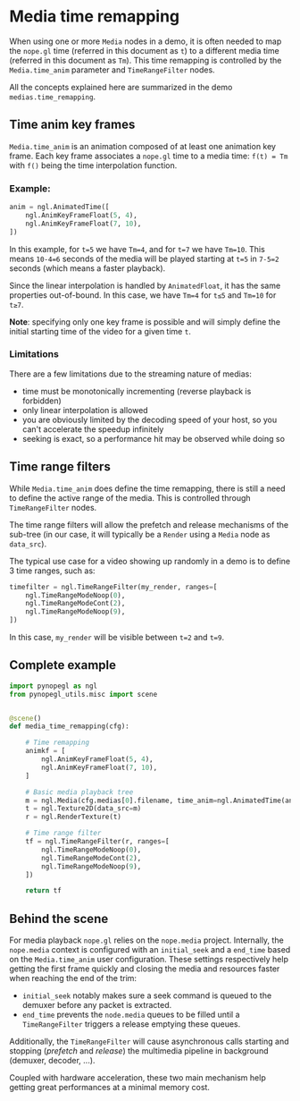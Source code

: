 Media time remapping
====================

When using one or more `Media` nodes in a demo, it is often needed to map the
`nope.gl` time (referred in this document as `t`) to a different media time
(referred in this document as `Tm`). This time remapping is controlled by the
`Media.time_anim` parameter and `TimeRangeFilter` nodes.

All the concepts explained here are summarized in the demo
`medias.time_remapping`.

## Time anim key frames

`Media.time_anim` is an animation composed of at least one animation key frame.
Each key frame associates a `nope.gl` time to a media time: `f(t) = Tm` with
`f()` being the time interpolation function.

### Example:

```python
anim = ngl.AnimatedTime([
    ngl.AnimKeyFrameFloat(5, 4),
    ngl.AnimKeyFrameFloat(7, 10),
])
```

In this example, for `t=5` we have `Tm=4`, and for `t=7` we have `Tm=10`. This
means `10-4=6` seconds of the media will be played starting at `t=5` in `7-5=2`
seconds (which means a faster playback).

Since the linear interpolation is handled by `AnimatedFloat`, it has the same
properties out-of-bound. In this case, we have `Tm=4` for `t≤5` and `Tm=10` for
`t≥7`.

**Note**: specifying only one key frame is possible and will simply define the
initial starting time of the video for a given time `t`.


### Limitations

There are a few limitations due to the streaming nature of medias:

- time must be monotonically incrementing (reverse playback is forbidden)
- only linear interpolation is allowed
- you are obviously limited by the decoding speed of your host, so you can't
  accelerate the speedup infinitely
- seeking is exact, so a performance hit may be observed while doing so


## Time range filters

While `Media.time_anim` does define the time remapping, there is still a need
to define the active range of the media. This is controlled through
`TimeRangeFilter` nodes.

The time range filters will allow the prefetch and release mechanisms of the
sub-tree (in our case, it will typically be a `Render` using a `Media` node as
`data_src`).

The typical use case for a video showing up randomly in a demo is to define 3
time ranges, such as:


```python
timefilter = ngl.TimeRangeFilter(my_render, ranges=[
    ngl.TimeRangeModeNoop(0),
    ngl.TimeRangeModeCont(2),
    ngl.TimeRangeModeNoop(9),
])
```

In this case, `my_render` will be visible between `t=2` and `t=9`.


## Complete example

```python
import pynopegl as ngl
from pynopegl_utils.misc import scene


@scene()
def media_time_remapping(cfg):

    # Time remapping
    animkf = [
        ngl.AnimKeyFrameFloat(5, 4),
        ngl.AnimKeyFrameFloat(7, 10),
    ]

    # Basic media playback tree
    m = ngl.Media(cfg.medias[0].filename, time_anim=ngl.AnimatedTime(animkf))
    t = ngl.Texture2D(data_src=m)
    r = ngl.RenderTexture(t)

    # Time range filter
    tf = ngl.TimeRangeFilter(r, ranges=[
        ngl.TimeRangeModeNoop(0),
        ngl.TimeRangeModeCont(2),
        ngl.TimeRangeModeNoop(9),
    ])

    return tf
```

## Behind the scene

For media playback `nope.gl` relies on the `nope.media` project. Internally, the
`nope.media` context is configured with an `initial_seek` and a `end_time`
based on the `Media.time_anim` user configuration. These settings respectively
help getting the first frame quickly and closing the media and resources faster
when reaching the end of the trim:

- `initial_seek` notably makes sure a seek command is queued to the demuxer
  before any packet is extracted.
- `end_time` prevents the `node.media` queues to be filled until a
  `TimeRangeFilter` triggers a release emptying these queues.

Additionally, the `TimeRangeFilter` will cause asynchronous calls starting and
stopping (*prefetch* and *release*) the multimedia pipeline in background
(demuxer, decoder, ...).

Coupled with hardware acceleration, these two main mechanism help getting great
performances at a minimal memory cost.
